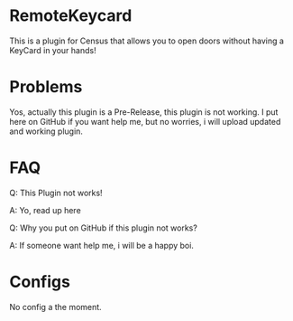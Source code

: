 # RemoteKeycard
This is a plugin for Census that allows you to open doors without having a KeyCard in your hands!

# Problems
Yos, actually this plugin is a Pre-Release, this plugin is not working. I put here on GitHub if you want help me, but no worries, i will upload updated and working plugin.

# FAQ
Q: This Plugin not works!

A: Yo, read up here


Q: Why you put on GitHub if this plugin not works?

A: If someone want help me, i will be a happy boi.

# Configs

No config a the moment.
